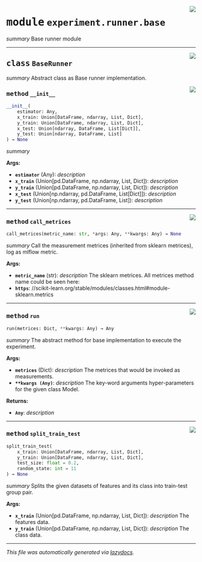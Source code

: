 <!-- markdownlint-disable -->

<a href="../klops/experiment/runner/base.py#L0"><img align="right" style="float:right;" src="https://img.shields.io/badge/-source-cccccc?style=flat-square"></a>

# <kbd>module</kbd> `experiment.runner.base`
_summary_ Base runner module 



---

<a href="../klops/experiment/runner/base.py#L18"><img align="right" style="float:right;" src="https://img.shields.io/badge/-source-cccccc?style=flat-square"></a>

## <kbd>class</kbd> `BaseRunner`
_summary_ Abstract class as Base runner implementation. 

<a href="../klops/experiment/runner/base.py#L25"><img align="right" style="float:right;" src="https://img.shields.io/badge/-source-cccccc?style=flat-square"></a>

### <kbd>method</kbd> `__init__`

```python
__init__(
    estimator: Any,
    x_train: Union[DataFrame, ndarray, List, Dict],
    y_train: Union[DataFrame, ndarray, List, Dict],
    x_test: Union[ndarray, DataFrame, List[Dict]],
    y_test: Union[ndarray, DataFrame, List]
) → None
```

_summary_ 



**Args:**
 
 - <b>`estimator`</b> (Any):  _description_ 
 - <b>`x_train`</b> (Union[pd.DataFrame, np.ndarray, List, Dict]):  _description_ 
 - <b>`y_train`</b> (Union[pd.DataFrame, np.ndarray, List, Dict]):  _description_ 
 - <b>`x_test`</b> (Union[np.ndarray, pd.DataFrame, List[Dict]]):  _description_ 
 - <b>`y_test`</b> (Union[np.ndarray, pd.DataFrame, List]):  _description_ 




---

<a href="../klops/experiment/runner/base.py#L72"><img align="right" style="float:right;" src="https://img.shields.io/badge/-source-cccccc?style=flat-square"></a>

### <kbd>method</kbd> `call_metrices`

```python
call_metrices(metric_name: str, *args: Any, **kwargs: Any) → None
```

_summary_ Call the measurement metrices (inherited from sklearn metrices), log as mlflow metric. 

**Args:**
 
 - <b>`metric_name`</b> (str):  _description_ The sklearn metrices. All metrices method name could be seen here: 
 - <b>`https`</b>: //scikit-learn.org/stable/modules/classes.html#module-sklearn.metrics 

---

<a href="../klops/experiment/runner/base.py#L46"><img align="right" style="float:right;" src="https://img.shields.io/badge/-source-cccccc?style=flat-square"></a>

### <kbd>method</kbd> `run`

```python
run(metrices: Dict, **kwargs: Any) → Any
```

_summary_ The abstract method for base implementation to execute the experiment. 

**Args:**
 
 - <b>`metrices`</b> (Dict):  _description_ The metrices that would be invoked as measurements. 
 - <b>`**kwargs (Any)`</b>:  _description_ The key-word arguments hyper-parameters for the given class Model. 

**Returns:**
 
 - <b>`Any`</b>:  _description_ 

---

<a href="../klops/experiment/runner/base.py#L57"><img align="right" style="float:right;" src="https://img.shields.io/badge/-source-cccccc?style=flat-square"></a>

### <kbd>method</kbd> `split_train_test`

```python
split_train_test(
    x_train: Union[DataFrame, ndarray, List, Dict],
    y_train: Union[DataFrame, ndarray, List, Dict],
    test_size: float = 0.2,
    random_state: int = 11
) → None
```

_summary_ Splits the given datasets of features and its class into train-test group pair. 

**Args:**
 
 - <b>`x_train`</b> (Union[pd.DataFrame, np.ndarray, List, Dict]):  _description_  The features data. 
 - <b>`y_train`</b> (Union[pd.DataFrame, np.ndarray, List, Dict]):  _description_  The class data. 




---

_This file was automatically generated via [lazydocs](https://github.com/ml-tooling/lazydocs)._
